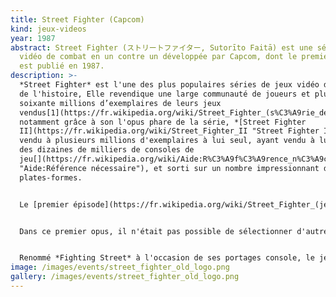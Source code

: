 ```yaml
---
title: Street Fighter (Capcom)
kind: jeux-videos
year: 1987
abstract: Street Fighter (ストリートファイター, Sutorīto Faitā) est une série de jeux
  vidéo de combat en un contre un développée par Capcom, dont le premier épisode
  est publié en 1987.
description: >-
  *Street Fighter* est l'une des plus populaires séries de jeux vidéo de combat
  de l'histoire, Elle revendique une large communauté de joueurs et plus de
  soixante millions d’exemplaires de leurs jeux
  vendus[1](https://fr.wikipedia.org/wiki/Street_Fighter_(s%C3%A9rie_de_jeux_vid%C3%A9o)#cite_note-1),
  notamment grâce à son l'opus phare de la série, *[Street Fighter
  II](https://fr.wikipedia.org/wiki/Street_Fighter_II "Street Fighter II")*,
  vendu à plusieurs millions d'exemplaires à lui seul, ayant vendu à lui seul
  des dizaines de milliers de consoles de
  jeu[](https://fr.wikipedia.org/wiki/Aide:R%C3%A9f%C3%A9rence_n%C3%A9cessaire
  "Aide:Référence nécessaire"), et sorti sur un nombre impressionnant de
  plates-formes.


  Le [premier épisode](https://fr.wikipedia.org/wiki/Street_Fighter_(jeu_vid%C3%A9o) "Street Fighter (jeu vidéo)") de la série est sorti en [1987](https://fr.wikipedia.org/wiki/1987_en_jeu_vid%C3%A9o "1987 en jeu vidéo"), et a pour originalité de tirer profit du système [analogique](https://fr.wikipedia.org/wiki/Analogique "Analogique") des boutons : la puissance des coups portés dans le jeu est proportionnelle à la pression appliquée sur les boutons. Ce système fut abandonné à la suite des abus et mauvais traitements subis par les [bornes](https://fr.wikipedia.org/wiki/Borne_d%27arcade "Borne d'arcade"), certains joueurs n'hésitant pas à monter sur la machine et à taper du pied sur les boutons afin de viser les meilleurs scores.


  Dans ce premier opus, il n'était pas possible de sélectionner d'autres personnages que Ryu pour le premier joueur, et Ken pour le second joueur. Les adversaires étaient classés par groupe de deux selon leur pays d'origine (Japon au départ, Chine, USA, Angleterre, et enfin Thaïlande). C'est [Sagat](https://fr.wikipedia.org/wiki/Sagat_(Street_Fighter) "Sagat (Street Fighter)") qui officie en tant que boss de fin dans ce jeu.


  Renommé *Fighting Street* à l'occasion de ses portages console, le jeu connait un succès relatif.
image: /images/events/street_fighter_old_logo.png
gallery: /images/events/street_fighter_old_logo.png
---
```

